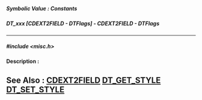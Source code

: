##### Symbolic Value : Constants
##### DT_xxx [CDEXT2FIELD - DTFlags] - CDEXT2FIELD - DTFlags
---
##### #include <misc.h>
**Description :**

**See Also :**
[CDEXT2FIELD](D:/md_files/CDEXT2FIELD.md)
[DT_GET_STYLE](D:/md_files/DT_GET_STYLE.md)
[DT_SET_STYLE](D:/md_files/DT_SET_STYLE.md)
---
